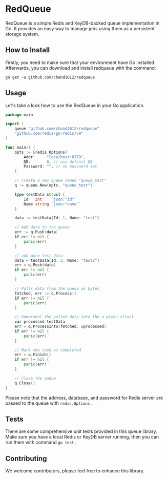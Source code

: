 # RedQueue

RedQueue is a simple Redis and KeyDB-backed queue implementation in Go. It provides an easy way to manage jobs using them as a persistent storage system. 

## How to Install

Firstly, you need to make sure that your environment have Go installed. Afterwards, you can download and install redqueue with the command:

```
go get -u github.com/chand1012/redqueue
```

## Usage

Let's take a look how to use the RedQueue in your Go application.

```go
package main

import (
	queue "github.com/chand1012/redqueue"
	"github.com/redis/go-redis/v9"
)

func main() {
	opts := &redis.Options{
		Addr:     "localhost:6379",
		DB:       0, // use default DB
		Password: "", // no password set
	}

	// Create a new queue named "queue_test"
	q := queue.New(opts, "queue_test")

	type testData struct {
		Id   int    `json:"id"`
		Name string `json:"name"`
	}

	data := testData{Id: 1, Name: "test"}

	// Add data to the queue
	err := q.Push(data)
	if err != nil {
		panic(err)
	}

	// add more test data
	data = testData{Id: 2, Name: "test2"}
	err = q.Push(data)
	if err != nil {
		panic(err)
	}

	// Pulls data from the queue as bytes
	fetched, err := q.Process()
	if err != nil {
		panic(err)
	}

	// Unmarshal the pulled data into the a given struct
	var processed testData
	err = q.ProcessInto(fetched, &processed)
	if err != nil {
		panic(err)
	}

	// Mark the task as completed
	err = q.Finish()
	if err != nil {
		panic(err)
	}

	// Close the queue
	q.Close()
}
```

Please note that the address, database, and password for Redis server are passed to the queue with `redis.Options` .

## Tests

There are some comprehensive unit tests provided in this queue library. Make sure you have a local Redis or KeyDB server running, then you can run them with command `go test` .

## Contributing

We welcome contributors, please feel free to enhance this library.
